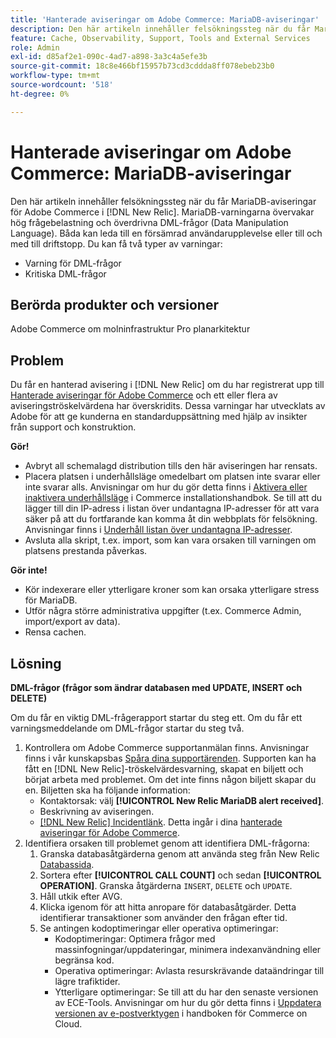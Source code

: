 ```yaml
---
title: 'Hanterade aviseringar om Adobe Commerce: MariaDB-aviseringar'
description: Den här artikeln innehåller felsökningssteg när du får MariaDB-aviseringar för Adobe Commerce i  [!DNL New Relic]. MariaDB-varningarna övervakar hög frågebelastning och överdrivna DML-frågor (Data Manipulation Language). Båda kan leda till en försämrad användarupplevelse eller till och med till driftstopp. Du kan få två typer av varningar.
feature: Cache, Observability, Support, Tools and External Services
role: Admin
exl-id: d85af2e1-090c-4ad7-a898-3a3c4a5efe3b
source-git-commit: 18c8e466bf15957b73cd3cddda8ff078ebeb23b0
workflow-type: tm+mt
source-wordcount: '518'
ht-degree: 0%

---
```


# Hanterade aviseringar om Adobe Commerce: MariaDB-aviseringar

Den här artikeln innehåller felsökningssteg när du får MariaDB-aviseringar för Adobe Commerce i [!DNL New Relic]. MariaDB-varningarna övervakar hög frågebelastning och överdrivna DML-frågor (Data Manipulation Language). Båda kan leda till en försämrad användarupplevelse eller till och med till driftstopp. Du kan få två typer av varningar:

* Varning för DML-frågor
* Kritiska DML-frågor

## Berörda produkter och versioner

Adobe Commerce om molninfrastruktur Pro planarkitektur

## Problem

Du får en hanterad avisering i [!DNL New Relic] om du har registrerat upp till [Hanterade aviseringar för Adobe Commerce](managed-alerts-for-magento-commerce.md) och ett eller flera av aviseringströskelvärdena har överskridits. Dessa varningar har utvecklats av Adobe för att ge kunderna en standarduppsättning med hjälp av insikter från support och konstruktion.

**Gör!**

* Avbryt all schemalagd distribution tills den här aviseringen har rensats.
* Placera platsen i underhållsläge omedelbart om platsen inte svarar eller inte svarar alls. Anvisningar om hur du gör detta finns i [Aktivera eller inaktivera underhållsläge](https://experienceleague.adobe.com/sv/docs/commerce-operations/installation-guide/tutorials/maintenance-mode) i Commerce installationshandbok. Se till att du lägger till din IP-adress i listan över undantagna IP-adresser för att vara säker på att du fortfarande kan komma åt din webbplats för felsökning. Anvisningar finns i [Underhåll listan över undantagna IP-adresser](https://experienceleague.adobe.com/sv/docs/commerce-operations/installation-guide/tutorials/maintenance-mode#maintain-the-list-of-exempt-ip-addresses).
* Avsluta alla skript, t.ex. import, som kan vara orsaken till varningen om platsens prestanda påverkas.

**Gör inte!**

* Kör indexerare eller ytterligare kroner som kan orsaka ytterligare stress för MariaDB.
* Utför några större administrativa uppgifter (t.ex. Commerce Admin, import/export av data).
* Rensa cachen.

## Lösning

**DML-frågor (frågor som ändrar databasen med UPDATE, INSERT och DELETE)**

Om du får en viktig DML-frågerapport startar du steg ett. Om du får ett varningsmeddelande om DML-frågor startar du steg två.

1. Kontrollera om Adobe Commerce supportanmälan finns. Anvisningar finns i vår kunskapsbas [Spåra dina supportärenden](https://experienceleague.adobe.com/sv/docs/commerce-knowledge-base/kb/help-center-guide/magento-help-center-user-guide#track-support-case). Supporten kan ha fått en [!DNL New Relic]-tröskelvärdesvarning, skapat en biljett och börjat arbeta med problemet. Om det inte finns någon biljett skapar du en. Biljetten ska ha följande information:
   * Kontaktorsak: välj **[!UICONTROL New Relic MariaDB alert received]**.
   * Beskrivning av aviseringen.
   * [[!DNL New Relic] Incidentlänk](https://docs.newrelic.com/docs/alerts-applied-intelligence/new-relic-alerts/alert-incidents/view-violation-event-details-incidents). Detta ingår i dina [hanterade aviseringar för Adobe Commerce](managed-alerts-for-magento-commerce.md).
1. Identifiera orsaken till problemet genom att identifiera DML-frågorna:
   1. Granska databasåtgärderna genom att använda steg från New Relic [Databassida](https://docs.newrelic.com/docs/apm/apm-ui-pages/monitoring/databases-page-view-operations-throughput-response-time).
   1. Sortera efter **[!UICONTROL CALL COUNT]** och sedan **[!UICONTROL OPERATION]**. Granska åtgärderna `INSERT`, `DELETE` och `UPDATE`.
   1. Håll utkik efter AVG.
   1. Klicka igenom för att hitta anropare för databasåtgärder. Detta identifierar transaktioner som använder den frågan efter tid.
   1. Se antingen kodoptimeringar eller operativa optimeringar:
      * Kodoptimeringar: Optimera frågor med massinfogningar/uppdateringar, minimera indexanvändning eller begränsa kod.
      * Operativa optimeringar: Avlasta resurskrävande dataändringar till lägre trafiktider.
      * Ytterligare optimeringar: Se till att du har den senaste versionen av ECE-Tools. Anvisningar om hur du gör detta finns i [Uppdatera versionen av e-postverktygen](https://experienceleague.adobe.com/sv/docs/commerce-on-cloud/user-guide/dev-tools/ece-tools/update-package) i handboken för Commerce on Cloud.

